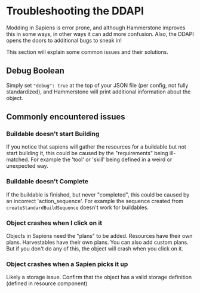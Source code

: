 # Troubleshooting the DDAPI

Modding in Sapiens is error prone, and although Hammerstone improves this in some ways, in other ways it can add more confusion. Also, the DDAPI opens the doors to additional bugs to sneak in!

This section will explain some common issues and their solutions.

## Debug Boolean

Simply set `"debug": true` at the top of your JSON file (per config, not fully standardized), and Hammerstone will print additional information about the object.

## Commonly encountered issues

### Buildable doesn't start Building

If you notice that sapiens will gather the resources for a buildable but not start building it, this could be caused by the "requirements" being ill-matched. For example
the 'tool' or 'skill' being defined in a weird or unexpected way.

### Buildable doesn't Complete

If the buildable is finished, but never "completed", this could be caused by an incorrect 'action_sequence'. For example the sequence created from `createStandardBuildSequence` doesn't work for buildables.

### Object crashes when I click on it

Objects in Sapiens need the "plans" to be added. Resources have their own plans. Harvestables have their own plans. You can also add custom plans. But if you don't do any of this, the object will crash when you click on it.

### Object crashes when a Sapien picks it up

Likely a storage issue. Confirm that the object has a valid storage definition (defined in resource component)
